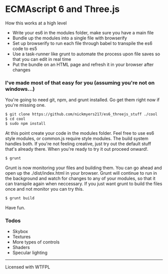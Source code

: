 # ECMAscript 6 and Three.js

How this works at a high level
  - Write your es6 in the modules folder, make sure you have a main file
  - Bundle up the modules into a single file with browserify
  - Set up browserify to run each file through babel to transpile the es6 code to es5
  - Use a task-runner like grunt to automate the process upon file saves so that you can edit in real time
  - Put the bundle on an HTML page and refresh it in your browser after changes

### I've made most of that easy for you (assuming you're not on windows...)

You're going to need git, npm, and grunt installed. Go get them right now if you're missing one.

```sh
$ git clone https://github.com/nickmyers217/es6_threejs_stuff ./cool
$ cd cool
$ sudo npm install
```
At this point create your code in the modules folder. Feel free to use es6 style modules, or common.js require style modules. The build system handles both. If you're not feeling creative, just try out the default stuff that's already there. When you're ready to try it out proceed onward!.
```sh
$ grunt
```
Grunt is now monitoring your files and building them. You can go ahead and open up the ./dist/index.html in your browser. Grunt will continue to run in the background and watch for changes to any of your modules, so that it can transpile again when neccessary. If you just want grunt to build the files once and not monitor you can try this.
```sh
$ grunt build
```
Have fun.

### Todos
  - Skybox
  - Textures
  - More types of controls
  - Shaders
  - Specular lighting
----
Licensed with WTFPL
